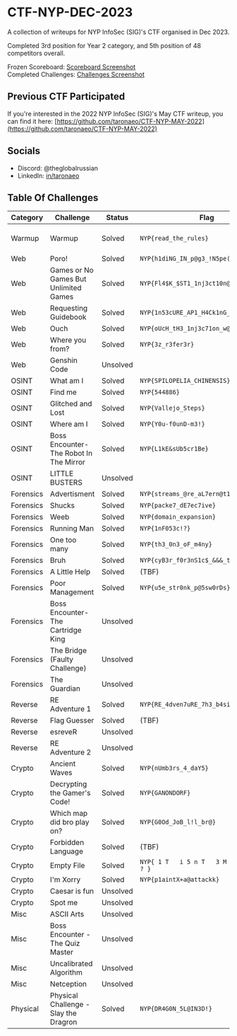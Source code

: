 # CTF-NYP-DEC-2023

A collection of writeups for NYP InfoSec (SIG)'s CTF organised in Dec 2023.

Completed 3rd position for Year 2 category, and 5th position of 48 competitors overall.

Frozen Scoreboard: [Scoreboard Screenshot](.files/.scoreboard.png) <br />
Completed Challenges: [Challenges Screenshot](.files/.challenges.png)

## Previous CTF Participated

If you're interested in the 2022 NYP InfoSec (SIG)'s May CTF writeup, you can find it here:
[https://github.com/taronaeo/CTF-NYP-MAY-2022](https://github.com/taronaeo/CTF-NYP-MAY-2022)

## Socials

- Discord: @theglobalrussian
- LinkedIn: [in/taronaeo](https://linkedin.com/in/taronaeo)

## Table Of Challenges

| Category  | Challenge                              | Status   | Flag                                       | Writeup                                          | Files                                                                                                                                       |
| --------- | -------------------------------------- | -------- | ------------------------------------------ | ------------------------------------------------ | ------------------------------------------------------------------------------------------------------------------------------------------- |
| Warmup    | Warmup                                 | Solved   | `NYP{read_the_rules}`                      | (No Writeup Required)                            |                                                                                                                                             |
| Web       | Poro!                                  | Solved   | `NYP{h1diNG_IN_p@g3_!N5pe(T}`              | (WIP)                                            |                                                                                                                                             |
| Web       | Games or No Games But Unlimited Games  | Solved   | `NYP{Fl4$K_$ST1_1nj3ct10n@1B2C3}`          | [(Here)](./web/gamesnogamesbutunlimitedgames.md) |                                                                                                                                             |
| Web       | Requesting Guidebook                   | Solved   | `NYP{1n53cURE_AP1_H4Ck1nG_4_r00k1es}`      | (WIP)                                            |                                                                                                                                             |
| Web       | Ouch                                   | Solved   | `NYP{oUcH_tH3_1nj3c71on_w@s_p@infu1}`      | (WIP)                                            |                                                                                                                                             |
| Web       | Where you from?                        | Solved   | `NYP{3z_r3fer3r}`                          | (WIP)                                            |                                                                                                                                             |
| Web       | Genshin Code                           | Unsolved |                                            |                                                  |                                                                                                                                             |
| OSINT     | What am I                              | Solved   | `NYP{SPILOPELIA_CHINENSIS}`                | (WIP)                                            | [(image.jpeg)](.files/osint_what_am_i.jpeg)                                                                                                 |
| OSINT     | Find me                                | Solved   | `NYP{544886}`                              | (WIP)                                            | [(image.jpg)](.files/osint_find_me.jpg)                                                                                                     |
| OSINT     | Glitched and Lost                      | Solved   | `NYP{Vallejo_Steps}`                       | (WIP)                                            | [(glitched.png)](.files/osint_glitched_and_lost.png)                                                                                        |
| OSINT     | Where am I                             | Solved   | `NYP{Y0u-f0unD-m3!}`                       | (WIP)                                            |                                                                                                                                             |
| OSINT     | Boss Encounter-The Robot In The Mirror | Solved   | `NYP{L1kE&sUb5cr1Be}`                      | (WIP)                                            |                                                                                                                                             |
| OSINT     | LITTLE BUSTERS                         | Unsolved |                                            |                                                  |                                                                                                                                             |
| Forensics | Advertisment                           | Solved   | `NYP{streams_@re_aL7ern@t1ng}`             | (WIP)                                            | [(flag.wim)](.files/forensics_advertisement.wim)                                                                                            |
| Forensics | Shucks                                 | Solved   | `NYP{packe7_dE7ec7ive}`                    | (WIP)                                            | [(shucks.pcapng)](.files/forensics_shucks.pcapng)                                                                                           |
| Forensics | Weeb                                   | Solved   | `NYP{domain_expansion}`                    | (WIP)                                            | [(bruh_moment.png)](.files/forensics_weeb.png)                                                                                              |
| Forensics | Running Man                            | Solved   | `NYP{1nF053c!?}`                           | (WIP)                                            | [(running-man.png)](.files/forensics_running_man.png)                                                                                       |
| Forensics | One too many                           | Solved   | `NYP{th3_0n3_oF_m4ny}`                     | (WIP)                                            | [(challenge.zip)](.files/forensics_running_man.png)                                                                                         |
| Forensics | Bruh                                   | Solved   | `NYP{cyB3r_f0r3nS1c$_&&&_t3chNoloG1es}`    | (WIP)                                            | [(something_is_wrong.webp)](.files/forensics_one_too_many.zip)                                                                              |
| Forensics | A Little Help                          | Solved   | (TBF)                                      | (WIP)                                            | [(johns_drive.zip)](.files/forensics_a_little_help.zip)                                                                                     |
| Forensics | Poor Management                        | Solved   | `NYP{u5e_str0nk_p@5sw0rDs}`                | (WIP)                                            | _(File too big)_                                                                                                                            |
| Forensics | Boss Encounter-The Cartridge King      | Unsolved |                                            |                                                  | [(Quest_For_The_Flag.png)](.files/forensics_boss_encounter_the_cartridge_king.png)                                                          |
| Forensics | The Bridge (Faulty Challenge)          | Unsolved |                                            |                                                  | [(bridge.png)](.files/forensics_the_bridge.png)                                                                                             |
| Forensics | The Guardian                           | Unsolved |                                            |                                                  | [(history.pcapng)](.files/forensics_the_guardian.pcapng)                                                                                    |
| Reverse   | RE Adventure 1                         | Solved   | `NYP{RE_4dven7uRE_7h3_b4siCs}`             | (WIP)                                            | [(chall)](.files/reverse_re_adventure_1)                                                                                                    |
| Reverse   | Flag Guesser                           | Solved   | (TBF)                                      | (WIP)                                            | [(flag_guesser)](.files/reverse_flag_guesser)                                                                                               |
| Reverse   | esreveR                                | Unsolved |                                            |                                                  | [(ouroboros.bin)](.files/reverse_esrever.bin) [(output.txt)](.files/reverse_esrever.txt)                                                    |
| Reverse   | RE Adventure 2                         | Unsolved |                                            |                                                  | [(chall)](.files/reverse_re_adventure_2)                                                                                                    |
| Crypto    | Ancient Waves                          | Solved   | `NYP{nUmb3rs_4_daY5}`                      | (WIP)                                            | [(Ancient_Waves.jpg)](.files/crypto_ancient_waves.jpg)                                                                                      |
| Crypto    | Decrypting the Gamer's Code!           | Solved   | `NYP{GANONDORF}`                           | (WIP)                                            | [(my-favourite-game-franchise.7z)](.files/crypto_decrypting_the_gamers_code.7z) [(clues.png)](.files/crypto_decrypting_the_gamers_code.png) |
| Crypto    | Which map did bro play on?             | Solved   | `NYP{G0Od_JoB_l!l_br@}`                    | (WIP)                                            | [(which_map_did_bro_play_on.py)](.files/crypto_which_map_did_bro_play_on.py)                                                                |
| Crypto    | Forbidden Language                     | Solved   | (TBF)                                      | (WIP)                                            | [(code.txt)](.files/crypto_forbidden_language.txt)                                                                                          |
| Crypto    | Empty File                             | Solved   | `NYP{ 1 T   i 5 n T   3 M p 7 Y   ! ! ? }` | (WIP)                                            | [(flag.txt)](.files/crypto_empty_file.txt)                                                                                                  |
| Crypto    | I'm Xorry                              | Solved   | `NYP{p1aintX+a@attackk}`                   | (WIP)                                            | [(xorry.py)](.files/crypto_im_xorry.py)                                                                                                     |
| Crypto    | Caesar is fun                          | Unsolved |                                            |                                                  | [(chall.py)](.files/crypto_caesar_is_fun.py) [(encrypted.txt)](.files/crypto_caesar_is_fun.txt)                                             |
| Crypto    | Spot me                                | Unsolved |                                            |                                                  | [(text.txt)](.files/crypto_spot_me.txt)                                                                                                     |
| Misc      | ASCII Arts                             | Unsolved |                                            |                                                  | [(scuffedascii.txt)](.files/misc_ascii_arts.txt)                                                                                            |
| Misc      | Boss Encounter - The Quiz Master       | Unsolved |                                            |                                                  |                                                                                                                                             |
| Misc      | Uncalibrated Algorithm                 | Unsolved |                                            |                                                  | [(Uncalibrated_algorithm.py)](.files/misc_uncalibrated_algorithm.py)                                                                        |
| Misc      | Netception                             | Unsolved |                                            |                                                  | [(ctf_challenge.pka)](.files/misc_netception.pka)                                                                                           |
| Physical  | Physical Challenge - Slay the Dragron  | Solved   | `NYP{DR4G0N_5L@IN3D!}`                     | (WIP)                                            |                                                                                                                                             |
